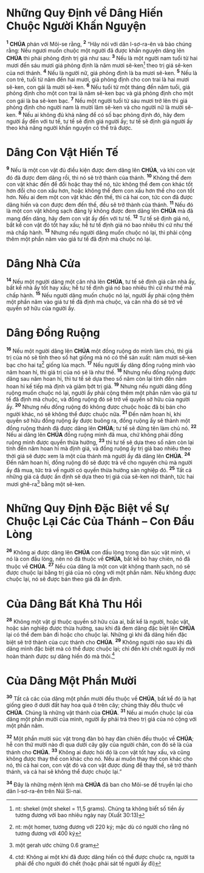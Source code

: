 # Những Quy Định về Dâng Hiến Chuộc Người Khấn Nguyện

<sup><b>1</b></sup> **CHÚA** phán với Môi-se rằng, <sup><b>2</b></sup> “Hãy nói với dân I-sơ-ra-ên và bảo chúng rằng: Nếu ngươi muốn chuộc một người đã được khấn nguyện dâng lên **CHÚA** thì phải phỏng định trị giá như sau: <sup><b>3</b></sup> Nếu là một người nam tuổi từ hai mươi đến sáu mươi giá phỏng định là năm mươi sê-ken[^1-b85eb856-5ad1-474e-85ca-2884bb47536d] theo trị giá sê-ken của nơi thánh. <sup><b>4</b></sup> Nếu là người nữ, giá phỏng định là ba mươi sê-ken. <sup><b>5</b></sup> Nếu là con trẻ, tuổi từ năm đến hai mươi, giá phỏng định cho con trai là hai mươi sê-ken, con gái là mười sê-ken. <sup><b>6</b></sup> Nếu tuổi từ một tháng đến năm tuổi, giá phỏng định cho một con trai là năm sê-ken bạc và giá phỏng định cho một con gái là ba sê-ken bạc. <sup><b>7</b></sup> Nếu một người tuổi từ sáu mươi trở lên thì giá phỏng định cho người nam là mười lăm sê-ken và cho người nữ là mười sê-ken. <sup><b>8</b></sup> Nếu ai không đủ khả năng để có số bạc phỏng định đó, hãy đem người ấy đến với tư tế, tư tế sẽ định giá người ấy; tư tế sẽ định giá người ấy theo khả năng người khấn nguyện có thể trả được.

# Dâng Con Vật Hiến Tế

<sup><b>9</b></sup> Nếu là một con vật đủ điều kiện được đem dâng lên **CHÚA**, và khi con vật đó đã được đem dâng rồi, thì nó sẽ trở thành của thánh. <sup><b>10</b></sup> Không thể đem con vật khác đến để đổi hoặc thay thế nó, tức không thể đem con khác tốt hơn đổi cho con xấu hơn, hoặc không thể đem con xấu hơn thế cho con tốt hơn. Nếu ai đem một con vật khác đến thế, thì cả hai con, tức con đã được dâng hiến và con được đem đến thế, đều sẽ trở thành của thánh. <sup><b>11</b></sup> Nếu đó là một con vật không sạch đáng lý không được đem dâng lên **CHÚA** mà đã mang đến dâng, hãy đem con vật ấy đến với tư tế. <sup><b>12</b></sup> Tư tế sẽ định giá nó, bất kể con vật đó tốt hay xấu; hễ tư tế định giá nó bao nhiêu thì cứ như thế mà chấp hành. <sup><b>13</b></sup> Nhưng nếu người dâng muốn chuộc nó lại, thì phải cộng thêm một phần năm vào giá tư tế đã định mà chuộc nó lại.

# Dâng Nhà Cửa

<sup><b>14</b></sup> Nếu một người dâng một căn nhà lên **CHÚA**, tư tế sẽ định giá căn nhà ấy, bất kể nhà ấy tốt hay xấu; hễ tư tế định giá nó bao nhiêu thì cứ như thế mà chấp hành. <sup><b>15</b></sup> Nếu người dâng muốn chuộc nó lại, người ấy phải cộng thêm một phần năm vào giá tư tế đã định mà chuộc, và căn nhà đó sẽ trở về quyền sở hữu của người ấy.

# Dâng Đồng Ruộng

<sup><b>16</b></sup> Nếu một người dâng lên **CHÚA** một đồng ruộng do mình làm chủ, thì giá trị của nó sẽ tính theo số hạt giống mà nó có thể sản xuất: năm mươi sê-ken bạc cho hai tạ[^2-b85eb856-5ad1-474e-85ca-2884bb47536d] giống lúa mạch. <sup><b>17</b></sup> Nếu người ấy dâng đồng ruộng mình vào năm hoan hỉ, thì giá trị của nó sẽ là như thế. <sup><b>18</b></sup> Nhưng nếu đồng ruộng được dâng sau năm hoan hỉ, thì tư tế sẽ dựa theo số năm còn lại tính đến năm hoan hỉ kế tiếp mà định và giảm bớt trị giá. <sup><b>19</b></sup> Nhưng nếu người dâng đồng ruộng muốn chuộc nó lại, người ấy phải cộng thêm một phần năm vào giá tư tế đã định mà chuộc, và đồng ruộng đó sẽ trở về quyền sở hữu của người ấy. <sup><b>20</b></sup> Nhưng nếu đồng ruộng đó không được chuộc hoặc đã bị bán cho người khác, nó sẽ không thể được chuộc nữa. <sup><b>21</b></sup> Đến năm hoan hỉ, khi quyền sở hữu đồng ruộng ấy được buông ra, đồng ruộng ấy sẽ thành một đồng ruộng thánh đã được dâng lên **CHÚA**; tư tế sẽ đứng tên làm chủ nó. <sup><b>22</b></sup> Nếu ai dâng lên **CHÚA** đồng ruộng mình đã mua, chứ không phải đồng ruộng mình được quyền thừa hưởng, <sup><b>23</b></sup> thì tư tế sẽ dựa theo số năm còn lại tính đến năm hoan hỉ mà định giá, và đồng ruộng ấy trị giá bao nhiêu theo thời giá sẽ được xem là một của thánh mà người ấy đã dâng lên **CHÚA**. <sup><b>24</b></sup> Đến năm hoan hỉ, đồng ruộng đó sẽ được trả về cho nguyên chủ mà người ấy đã mua, tức trả về người có quyền thừa hưởng sản nghiệp đó. <sup><b>25</b></sup> Tất cả những giá cả được ấn định sẽ dựa theo trị giá của sê-ken nơi thánh, tức hai mươi ghê-ra[^3-b85eb856-5ad1-474e-85ca-2884bb47536d] bằng một sê-ken.

# Những Quy Định Đặc Biệt về Sự Chuộc Lại Các Của Thánh – Con Đầu Lòng

<sup><b>26</b></sup> Không ai được dâng lên **CHÚA** con đầu lòng trong đàn súc vật mình, vì nó là con đầu lòng, nên nó đã thuộc về **CHÚA**, bất kể bò hay chiên, nó đã thuộc về **CHÚA**. <sup><b>27</b></sup> Nếu của dâng là một con vật không thanh sạch, nó sẽ được chuộc lại bằng trị giá của nó cộng với một phần năm. Nếu không được chuộc lại, nó sẽ được bán theo giá đã ấn định.

# Của Dâng Bất Khả Thu Hồi

<sup><b>28</b></sup> Không một vật gì thuộc quyền sở hữu của ai, bất kể là người, hoặc vật, hoặc sản nghiệp được thừa hưởng, sau khi đã đem dâng đặc biệt lên **CHÚA** lại có thể đem bán đi hoặc cho chuộc lại. Những gì khi đã dâng hiến đặc biệt sẽ trở thành của cực thánh cho **CHÚA**. <sup><b>29</b></sup> Không người nào sau khi đã dâng mình đặc biệt mà có thể được chuộc lại; chỉ đến khi chết người ấy mới hoàn thành được sự dâng hiến đó mà thôi.[^4-b85eb856-5ad1-474e-85ca-2884bb47536d]

# Của Dâng Một Phần Mười

<sup><b>30</b></sup> Tất cả các của dâng một phần mười đều thuộc về **CHÚA**, bất kể đó là hạt giống gieo ở dưới đất hay hoa quả ở trên cây; chúng thảy đều thuộc về **CHÚA**. Chúng là những vật thánh của **CHÚA**. <sup><b>31</b></sup> Nếu ai muốn chuộc lại của dâng một phần mười của mình, người ấy phải trả theo trị giá của nó cộng với một phần năm.

<sup><b>32</b></sup> Một phần mười súc vật trong đàn bò hay đàn chiên đều thuộc về **CHÚA**; hễ con thứ mười nào đi qua dưới cây gậy của người chăn, con đó sẽ là của thánh cho **CHÚA**. <sup><b>33</b></sup> Không ai được hỏi đó là con vật tốt hay xấu, và cũng không được thay thế con khác cho nó. Nếu ai muốn thay thế con khác cho nó, thì cả hai con, con vật đó và con vật được dùng để thay thế, sẽ trở thành thánh, và cả hai sẽ không thể được chuộc lại.”

<sup><b>34</b></sup> Đây là những mệnh lệnh mà **CHÚA** đã ban cho Môi-se để truyền lại cho dân I-sơ-ra-ên trên Núi Si-nai.

[^1-b85eb856-5ad1-474e-85ca-2884bb47536d]: nt: shekel (một shekel = 11,5 grams). Chúng ta không biết số tiền ấy tương đương với bao nhiêu ngày nay (Xuất 30:13)

[^2-b85eb856-5ad1-474e-85ca-2884bb47536d]: nt: một homer, tương đương với 220 ký; mặc dù có người cho rằng nó tương đương với 400 ký

[^3-b85eb856-5ad1-474e-85ca-2884bb47536d]: một gerah ước chừng 0.6 gram

[^4-b85eb856-5ad1-474e-85ca-2884bb47536d]: ctd: Không ai một khi đã được dâng hiến có thể được chuộc ra, người ta phải để cho người đó chết (hoặc phải sát tế người ấy đi)
